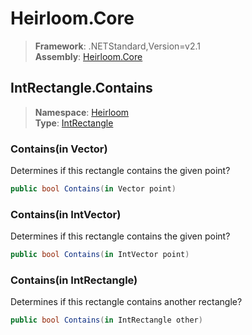 # Heirloom.Core

> **Framework**: .NETStandard,Version=v2.1  
> **Assembly**: [Heirloom.Core][0]  

## IntRectangle.Contains

> **Namespace**: [Heirloom][0]  
> **Type**: [IntRectangle][1]  

### Contains(in Vector)

Determines if this rectangle contains the given point?

```cs
public bool Contains(in Vector point)
```

### Contains(in IntVector)

Determines if this rectangle contains the given point?

```cs
public bool Contains(in IntVector point)
```

### Contains(in IntRectangle)

Determines if this rectangle contains another rectangle?

```cs
public bool Contains(in IntRectangle other)
```

[0]: ../../../Heirloom.Core.md
[1]: ../IntRectangle.md
